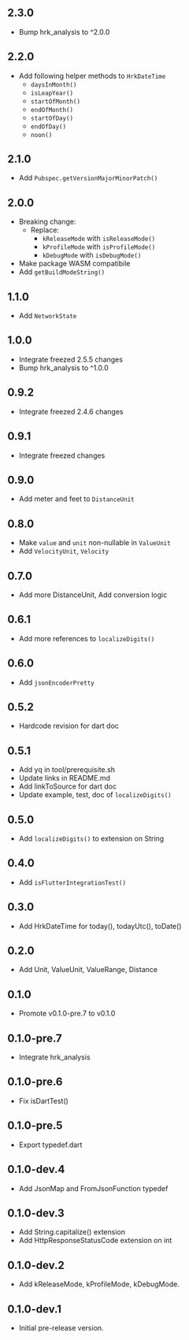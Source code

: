 ## 2.3.0

- Bump hrk_analysis to ^2.0.0

## 2.2.0

- Add following helper methods to `HrkDateTime`
  - `daysInMonth()`
  - `isLeapYear()`
  - `startOfMonth()`
  - `endOfMonth()`
  - `startOfDay()`
  - `endOfDay()`
  - `noon()`

## 2.1.0

- Add `Pubspec.getVersionMajorMinorPatch()`

## 2.0.0

- Breaking change:
  - Replace:
    - `kReleaseMode` with `isReleaseMode()`
    - `kProfileMode` with `isProfileMode()`
    - `kDebugMode` with `isDebugMode()`
- Make package WASM compatibile
- Add `getBuildModeString()`

## 1.1.0

- Add `NetworkState`

## 1.0.0

- Integrate freezed 2.5.5 changes
- Bump hrk_analysis to ^1.0.0

## 0.9.2

- Integrate freezed 2.4.6 changes

## 0.9.1

- Integrate freezed changes

## 0.9.0

- Add meter and feet to `DistanceUnit`

## 0.8.0

- Make `value` and `unit` non-nullable in `ValueUnit`
- Add `VelocityUnit`, `Velocity`

## 0.7.0

- Add more DistanceUnit, Add conversion logic

## 0.6.1

- Add more references to `localizeDigits()`

## 0.6.0

- Add `jsonEncoderPretty`

## 0.5.2

- Hardcode revision for dart doc

## 0.5.1

- Add yq in tool/prerequisite.sh
- Update links in README.md
- Add linkToSource for dart doc
- Update example, test, doc of `localizeDigits()`

## 0.5.0

- Add `localizeDigits()` to extension on String

## 0.4.0

- Add `isFlutterIntegrationTest()`

## 0.3.0

- Add HrkDateTime for today(), todayUtc(), toDate()

## 0.2.0

- Add Unit, ValueUnit, ValueRange, Distance

## 0.1.0

- Promote v0.1.0-pre.7 to v0.1.0

## 0.1.0-pre.7

- Integrate hrk_analysis

## 0.1.0-pre.6

- Fix isDartTest()

## 0.1.0-pre.5

- Export typedef.dart

## 0.1.0-dev.4

- Add JsonMap and FromJsonFunction typedef

## 0.1.0-dev.3

- Add String.capitalize() extension
- Add HttpResponseStatusCode extension on int

## 0.1.0-dev.2

- Add kReleaseMode, kProfileMode, kDebugMode.

## 0.1.0-dev.1

- Initial pre-release version.
